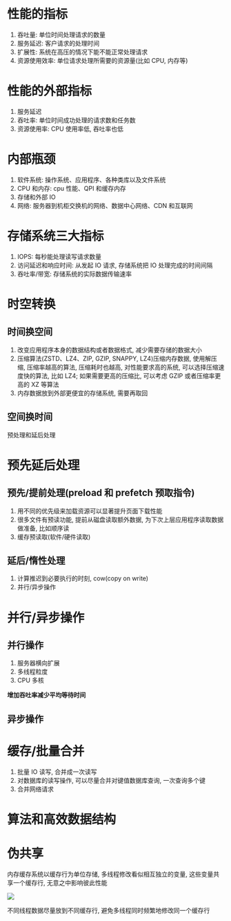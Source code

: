 # 性能的指标

1. 吞吐量: 单位时间处理请求的数量
2. 服务延迟: 客户请求的处理时间
3. 扩展性: 系统在高压的情况下能不能正常处理请求
4. 资源使用效率: 单位请求处理所需要的资源量(比如 CPU, 内存等)

# 性能的外部指标

1. 服务延迟
2. 吞吐率: 单位时间成功处理的请求数和任务数
3. 资源使用率: CPU 使用率低, 吞吐率也低

# 内部瓶颈

1. 软件系统: 操作系统、应用程序、各种类库以及文件系统
2. CPU 和内存: cpu 性能、QPI 和缓存内存
3. 存储和外部 IO
4. 网络: 服务器到机柜交换机的网络、数据中心网络、CDN 和互联网

# 存储系统三大指标

1. IOPS: 每秒能处理读写请求数量
2. 访问延迟和响应时间: 从发起 IO 请求, 存储系统把 IO 处理完成的时间间隔
3. 吞吐率/带宽: 存储系统的实际数据传输速率

# 时空转换

## 时间换空间

1. 改变应用程序本身的数据结构或者数据格式, 减少需要存储的数据大小
2. 压缩算法(ZSTD、LZ4、ZIP, GZIP, SNAPPY, LZ4)压缩内存数据, 使用解压缩, 压缩率越高的算法, 压缩耗时也越高, 对性能要求高的系统,
   可以选择压缩速度快的算法, 比如 LZ4; 如果需要更高的压缩比, 可以考虑 GZIP 或者压缩率更高的 XZ 等算法
3. 内存数据放到外部更便宜的存储系统, 需要再取回

## 空间换时间

预处理和延后处理

# 预先延后处理

## 预先/提前处理(preload 和 prefetch 预取指令)

1. 用不同的优先级来加载资源可以显著提升页面下载性能
2. 很多文件有预读功能, 提前从磁盘读取额外数据, 为下次上层应用程序读取数据做准备, 比如顺序读
3. 缓存预读取(软件/硬件读取)

## 延后/惰性处理

1. 计算推迟到必要执行的时刻, cow(copy on write)
2. 并行/异步操作

# 并行/异步操作

## 并行操作

1. 服务器横向扩展
2. 多线程粒度
3. CPU 多核

**增加吞吐率减少平均等待时间**

## 异步操作

# 缓存/批量合并

1. 批量 IO 读写, 合并成一次读写
2. 对数据库的读写操作, 可以尽量合并对键值数据库查询, 一次查询多个键
3. 合并网络请求

# 算法和高效数据结构

# 伪共享

内存缓存系统以缓存行为单位存储, 多线程修改看似相互独立的变量, 这些变量共享一个缓存行, 无意之中影响彼此性能

![](../.性能工程_images/5db578bf.png)

不同线程数据尽量放到不同缓存行, 避免多线程同时频繁地修改同一个缓存行